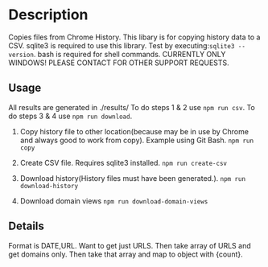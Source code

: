 # Description

Copies files from Chrome History.
This libary is for copying history data to a CSV.
sqlite3 is required to use this library. Test by executing:`sqlite3 --version`.
bash is required for shell commands.
CURRENTLY ONLY WINDOWS! PLEASE CONTACT FOR OTHER SUPPORT REQUESTS.

## Usage

All results are generated in ./results/
To do steps 1 & 2 use `npm run csv`.
To do steps 3 & 4 use `npm run download`.

1. Copy history file to other location(because may be in use by Chrome and always good to work from copy). Example using Git Bash.
`npm run copy`

2. Create CSV file. Requires sqlite3 installed.
`npm run create-csv`

3. Download history(History files must have been generated.).
`npm run download-history`

4. Download domain views
`npm run download-domain-views`

## Details

Format is DATE,URL.
Want to get just URLS.
Then take array of URLS and get domains only.
Then take that array and map to object with {count}.